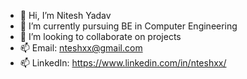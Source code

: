 - 👋 Hi, I’m Nitesh Yadav
- 🌱 I’m currently pursuing BE in Computer Engineering
- 💞️ I’m looking to collaborate on projects
- 📫 Email: nteshxx@gmail.com
- 📫 LinkedIn: https://www.linkedin.com/in/nteshxx/

<!---
nteshxx/nteshxx is a ✨ special ✨ repository because its `README.md` (this file) appears on your GitHub profile.
You can click the Preview link to take a look at your changes.
--->
